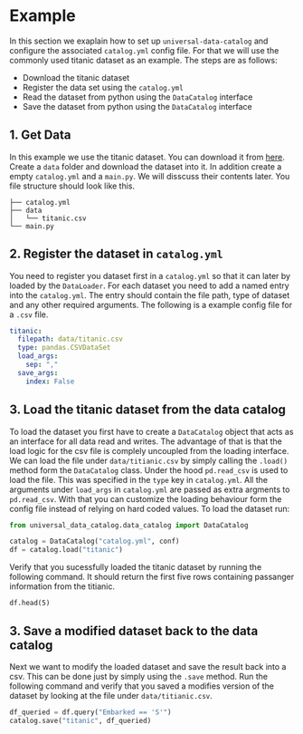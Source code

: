 # Example

In this section we exaplain how to set up `universal-data-catalog` and configure the associated `catalog.yml` config file. For that we will use the commonly used titanic dataset as an example. The steps are as follows:

* Download the titanic dataset
* Register the data set using the `catalog.yml`
* Read the dataset from python using the `DataCatalog` interface
* Save the dataset from python using the `DataCatalog` interface

## 1. Get Data

In this example we use the titanic dataset. You can download it from [here](https://raw.githubusercontent.com/datasciencedojo/datasets/master/titanic.csv). Create a `data` folder and download the dataset into it. In addition create a empty `catalog.yml` and a `main.py`. We will disscuss their contents later. You file structure should look like this.

```
├── catalog.yml
├── data
│   └── titanic.csv
└── main.py
```

## 2. Register the dataset in `catalog.yml`

You need to register you dataset first in a `catalog.yml` so that it can later by loaded by the `DataLoader`. For each dataset you need to add a named entry into the `catalog.yml`. The entry should contain the file path, type of dataset and any other required arguments. The following is a example config file for a `.csv` file.


```yaml
titanic:
  filepath: data/titanic.csv
  type: pandas.CSVDataSet
  load_args:
    sep: ","
  save_args:
    index: False
```

## 3. Load the titanic dataset from the data catalog

To load the dataset you first have to create a `DataCatalog` object that acts as an interface for all data read and writes.
The advantage of that is that the load logic for the csv file is complely uncoupled from the loading interface. We can load the file under `data/titianic.csv` by simply calling the `.load()` method form the `DataCatalog` class. Under the hood `pd.read_csv` is used to load the file. This was specified in the `type` key in `catalog.yml`. All the arguments under `load_args` in `catalog.yml` are passed as extra argments to `pd.read_csv`. With that you can customize the loading behaviour form the config file instead of relying on hard coded values. To load the dataset run:

```python
from universal_data_catalog.data_catalog import DataCatalog

catalog = DataCatalog("catalog.yml", conf)
df = catalog.load("titanic")
```

Verify that you sucessfully loaded the titanic dataset by running the following command. It should return the first five rows containing passanger information from the titianic.

```
df.head(5)
```

## 3. Save a modified dataset back to the data catalog

Next we want to modify the loaded dataset and save the result back into a csv. This can be done just by simply using the `.save` method.
Run the following command and verify that you saved a modifies version of the dataset by looking at the file under `data/titianic.csv`.

```python
df_queried = df.query("Embarked == 'S'")
catalog.save("titanic", df_queried)
```